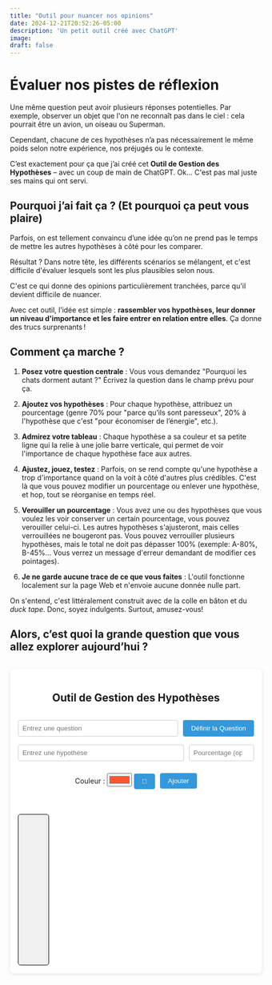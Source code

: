 ```yaml
---
title: "Outil pour nuancer nos opinions"
date: 2024-12-21T20:52:26-05:00
description: 'Un petit outil créé avec ChatGPT'
image:
draft: false
---
```


# Évaluer nos pistes de réflexion 

Une même question peut avoir plusieurs réponses potentielles. Par exemple, observer un objet que l'on ne reconnaît pas dans le ciel : cela pourrait être un avion, un oiseau ou Superman.

Cependant, chacune de ces hypothèses n’a pas nécessairement le même poids selon notre expérience, nos préjugés ou le contexte.

C’est exactement pour ça que j’ai créé cet **Outil de Gestion des Hypothèses** – avec un coup de main de ChatGPT. Ok... C'est pas mal juste ses mains qui ont servi.

## Pourquoi j’ai fait ça ? (Et pourquoi ça peut vous plaire)

Parfois, on est tellement convaincu d’une idée qu’on ne prend pas le temps de mettre les autres hypothèses à côté pour les comparer. 

Résultat ? Dans notre tête, les différents scénarios se mélangent, et c'est difficile d'évaluer lesquels sont les plus plausibles selon nous.

C'est ce qui donne des opinions particulièrement tranchées, parce qu'il devient difficile de nuancer. 

Avec cet outil, l’idée est simple : **rassembler vos hypothèses, leur donner un niveau d'importance et les faire entrer en relation entre elles**. Ça donne des trucs surprenants !

## Comment ça marche ?

1. **Posez votre question centrale** : Vous vous demandez "Pourquoi les chats dorment autant ?" Écrivez la question dans le champ prévu pour ça.

2. **Ajoutez vos hypothèses** : Pour chaque hypothèse, attribuez un pourcentage (genre 70% pour "parce qu’ils sont paresseux", 20% à l'hypothèse que c'est "pour économiser de l’énergie", etc.).

3. **Admirez votre tableau** : Chaque hypothèse a sa couleur et sa petite ligne qui la relie à une jolie barre verticale, qui permet de voir l'importance de chaque hypothèse face aux autres.

4. **Ajustez, jouez, testez** : Parfois, on se rend compte qu'une hypothèse a trop d'importance quand on la voit à côté d'autres plus crédibles. C'est là que vous pouvez modifier un pourcentage ou enlever une hypothèse, et hop, tout se réorganise en temps réel.

5. **Verouiller un pourcentage** : Vous avez une ou des hypothèses que vous voulez les voir conserver un certain pourcentage, vous pouvez verouiller celui-ci. Les autres hypothèses s'ajusteront, mais celles verrouillées ne bougeront pas. Vous pouvez verrouiller plusieurs hypothèses, mais le total ne doit pas dépasser 100% (exemple: A-80%, B-45%... Vous verrez un message d'erreur demandant de modifier ces pointages). 

5. **Je ne garde aucune trace de ce que vous faites** : L'outil fonctionne localement sur la page Web et n'envoie aucune donnée nulle part.

On s'entend, c'est littéralement construit avec de la colle en bâton et du *duck tape*. Donc, soyez indulgents. Surtout, amusez-vous!


## Alors, c’est quoi la grande question que vous allez explorer aujourd’hui ? 

<style>
  /**********************************************/
  /*                STYLE GÉNÉRAL               */
  /**********************************************/

  #hypothesis-tool {
    max-width: 900px;
    margin: 2rem auto;
    padding: 1rem;
    background-color: #fff;
    border-radius: 8px;
    box-shadow: 0 2px 8px rgba(0, 0, 0, 0.1);
    position: relative;
  }

  #hypothesis-tool h2,
  #hypothesis-tool h3 {
    text-align: center;
  }

  .row {
    display: flex;
    gap: 10px;
    flex-wrap: wrap;
    justify-content: center;
    margin-bottom: 1rem;
  }

  .row input[type="text"],
  .row input[type="number"] {
    padding: 8px;
    border: 1px solid #ccc;
    border-radius: 4px;
  }

  .btn {
    padding: 8px 16px;
    background-color: #3498db;
    color: white;
    border: none;
    border-radius: 4px;
    cursor: pointer;
    transition: background-color 0.3s;
  }

  .btn:hover {
    background-color: #2980b9;
  }

  #question-subtitle {
    margin-bottom: 2rem;
    font-size: 1.2rem;
  }

  /**********************************************/
  /*              LISTE D’HYPOTHÈSES            */
  /**********************************************/

  #hypotheses-container {
    display: flex;
    gap: 20px;
    justify-content: space-between;
    align-items: flex-start;
    flex-wrap: wrap;
    position: relative;
    margin-top: 1rem;
  }

  #hypotheses-list {
    flex: 1 1 400px;
    max-width: 600px;
    display: flex;
    flex-direction: column; /* Ordre décroissant du haut vers le bas */
    position: relative;
    z-index: 2;
  }

  .hypothesis-item {
    display: flex;
    align-items: center;
    margin-bottom: 10px;
    padding: 10px;
    border: 1px solid #ddd;
    border-left: 10px solid #000; /* Couleur dynamique */
    border-radius: 5px;
    background-color: #fff;
    transition: background-color 0.3s;
    animation: fadeIn 0.5s ease-in-out;
    position: relative;
  }

  .hypothesis-item:hover {
    background-color: #f9f9f9;
  }

  .hypothesis-details {
    flex: 1;
    display: flex;
    flex-wrap: wrap;
    gap: 10px;
    align-items: center;
    margin-left: 10px;
  }

  .hypothesis-label {
    flex: 1 1 auto;
    font-weight: bold;
  }

  /* Suppression du style pour le slider */
  /* .slider-percentage {
    width: 100px; 
  } */

  .delete-button {
    background-color: #e74c3c;
    color: white;
    border: none;
    padding: 5px 10px;
    border-radius: 3px;
    cursor: pointer;
    transition: background-color 0.3s;
  }

  .delete-button:hover {
    background-color: #c0392b;
  }

  .lock-checkbox {
    margin-left: 10px;
  }

  /**********************************************/
  /*         BARRE DE POURCENTAGE VERTICALE     */
  /**********************************************/

  #percentage-bar-vertical {
    width: 60px;
    height: 300px;
    border: 1px solid #000;
    display: flex;
    flex-direction: column; /* Ordre décroissant */
    overflow: hidden;
    position: relative;
    background-color: #f0f0f0;
    border-radius: 5px;
    transition: all 0.5s ease-in-out;
    z-index: 2;
  }

  #bar-segments {
    width: 100%;
    height: 100%;
    display: flex;
    flex-direction: column; /* Ordre décroissant */
    transition: all 0.5s ease-in-out;
  }

  .segment {
    width: 100%;
    transition: height 0.5s ease-in-out, background-color 0.5s ease-in-out;
    animation: fadeIn 0.5s ease-in-out;
    position: relative;
  }

  .segment::after {
    content: attr(title);
    position: absolute;
    left: 50%;
    bottom: 0;
    transform: translateX(-50%);
    background: rgba(0, 0, 0, 0.7);
    color: #fff;
    padding: 2px 5px;
    border-radius: 3px;
    font-size: 10px;
    opacity: 0;
    transition: opacity 0.3s;
  }

  .segment:hover::after {
    opacity: 1;
  }

  @keyframes fadeIn {
    from { opacity: 0; transform: translateY(-10px); }
    to { opacity: 1; transform: translateY(0); }
  }

  /**********************************************/
  /*                  SVG LINES                 */
  /**********************************************/

  #connections-svg {
    position: absolute;
    top: 0;
    left: 0;
    width: 100%;
    height: 100%;
    pointer-events: none;
    z-index: 1;
  }

  /**********************************************/
  /*                  RESPONSIVE                */
  /**********************************************/

  @media (max-width: 768px) {
    #hypotheses-container {
      flex-direction: column;
      align-items: center;
    }
    #percentage-bar-vertical {
      width: 80%;
      height: 200px;
      margin-top: 1rem;
    }
    #hypotheses-list {
      max-width: 100%;
    }
  }
</style>

<div id="hypothesis-tool">
  <h2>Outil de Gestion des Hypothèses</h2>

  <!-- Titre de la question (changé dynamiquement) -->
  <h3 id="question-subtitle" class="hidden"></h3>

  <!-- FORMULAIRE POUR LA QUESTION -->
  <div class="row">
    <input type="text" id="question-input" placeholder="Entrez une question" style="flex:1 1 300px;">
    <button id="set-question-button" class="btn">Définir la Question</button>
  </div>

  <!-- FORMULAIRE POUR AJOUTER UNE HYPOTHÈSE -->
  <div class="row">
    <input type="text" id="hypothesis-input" placeholder="Entrez une hypothèse" style="flex:2 1 300px;">
    <input type="number" id="percentage-input" placeholder="Pourcentage (optionnel)" min="0" max="100" step="1" style="width:130px;">

<!-- Sélection d'une couleur + bouton "Aléatoire" -->
<label for="color-input">Couleur :</label>
<input type="color" id="color-input" value="#FF5733" title="Choisir une couleur" />
<button id="random-color-button" class="btn" title="Couleur aléatoire">🎨</button>

<button id="add-button" class="btn">Ajouter</button>
  </div>

  <!-- Conteneur principal : liste + barre + SVG -->
  <div id="hypotheses-container">
    <svg id="connections-svg"></svg>
    <div id="hypotheses-list"></div>
    <div id="percentage-bar-vertical">
      <div id="bar-segments"></div>
    </div>
  </div>
</div>

<script>
  /**************************************************/
  /*               ÉTAT GLOBAL & CONFIG             */
  /**************************************************/

  let hypotheses = [];  // Tableau d'objets : { hypothesis, percentage, color, locked }
  const defaultColors = [
    '#FF5733','#33FF57','#3357FF','#F333FF','#FF33A8',
    '#33FFF5','#FFC300','#DAF7A6'
  ];

  // Récupération des éléments du DOM
  const questionInput = document.getElementById('question-input');
  const questionSubtitle = document.getElementById('question-subtitle');
  const setQuestionButton = document.getElementById('set-question-button');

  const hypothesisInput = document.getElementById('hypothesis-input');
  const percentageInput = document.getElementById('percentage-input');
  const colorInput = document.getElementById('color-input');
  const randomColorButton = document.getElementById('random-color-button');
  const addButton = document.getElementById('add-button');

  const connectionsSvg = document.getElementById('connections-svg');

  /**************************************************/
  /*                   INIT                         */
  /**************************************************/
  window.addEventListener('DOMContentLoaded', () => {
    loadStateFromLocalStorage();
    renderAll();
  });

  /**************************************************/
  /*                  ÉVÉNEMENTS                    */
  /**************************************************/
  setQuestionButton.addEventListener('click', handleQuestion);
  addButton.addEventListener('click', handleAddHypothesis);
  randomColorButton.addEventListener('click', handleRandomColor);

  /**************************************************/
  /*               FONCTIONS HANDLERS              */
  /**************************************************/

  function handleQuestion() {
    if (setQuestionButton.textContent === "Définir une nouvelle question") {
      const confirmReset = confirm(
        "Voulez-vous réinitialiser toutes les hypothèses et définir une nouvelle question ?"
      );
      if (confirmReset) {
        clearAllHypotheses();
      } else {
        return;
      }
    }
    defineNewQuestion();
  }

  function defineNewQuestion() {
    const question = questionInput.value.trim();
    if (!question) {
      alert("Veuillez entrer une question valide.");
      return;
    }
    questionSubtitle.textContent = question;
    questionSubtitle.classList.remove('hidden');
    localStorage.setItem('question', question);

    setQuestionButton.textContent = "Définir une nouvelle question";
    questionInput.value = '';
  }

  function handleRandomColor() {
    const randomIndex = Math.floor(Math.random() * defaultColors.length);
    colorInput.value = defaultColors[randomIndex];
  }

  /**
   * Ajoute une nouvelle hypothèse
   * - Si l'utilisateur fournit un pourcentage p > 0, 
   *   on réserve p% pour la nouvelle hypothèse, et on rééchelonne les existantes pour totaliser 100%.
   * - Si l'utilisateur ne fournit aucun pourcentage (ou 0),
   *   on répartit équitablement 100% sur toutes les hypothèses (anciennes + nouvelle).
   */
  function handleAddHypothesis() {
    const hypothesisText = hypothesisInput.value.trim();
    let rawPct = percentageInput.value.trim();
    let chosenColor = colorInput.value.trim();

    if (!hypothesisText) {
      alert("Veuillez entrer une hypothèse valide.");
      return;
    }

    // Couleur : si vide, on prend une couleur aléatoire
    if (!chosenColor) {
      const randomIndex = Math.floor(Math.random() * defaultColors.length);
      chosenColor = defaultColors[randomIndex];
    }

    // Crée l'objet avec 'locked' initialisé à false
    const newHypothesis = {
      hypothesis: hypothesisText,
      percentage: 0,
      color: chosenColor,
      locked: false
    };

    // Ajoute au tableau
    hypotheses.push(newHypothesis);

    // Gère la répartition
    if (rawPct === "") {
      // Pas de pourcentage fourni => distribution équitable
      distributeEqually();
    } else {
      // L'utilisateur veut un certain pourcentage
      let p = parseInt(rawPct, 10);
      if (isNaN(p) || p < 0 || p > 100) {
        alert("Veuillez entrer un pourcentage valide entre 0 et 100 (ou laissez vide).");
        // On retire l'hypothèse qu'on vient d'ajouter
        hypotheses.pop();
        return;
      }
      if (p === 0) {
        // Si l'utilisateur a explicitement saisi 0
        distributeEqually();
      } else {
        // L'utilisateur a un pourcentage > 0
        // 1. On réserve p% pour la nouvelle hypothèse
        newHypothesis.percentage = p;

        // 2. Vérifier que les hypothèses verrouillées ne dépassent pas 100%
        const totalLocked = getTotalLockedPercentage();
        if (totalLocked + p > 100) {
          alert("Le total des pourcentages verrouillés dépasse 100%. Veuillez ajuster les pourcentages.");
          hypotheses.pop();
          return;
        }

        // 3. On rééchelonne les hypothèses non verrouillées pour qu'elles se partagent (100 - p)
        redistributeAfterAddition(p);
      }
    }

    saveStateToLocalStorage();
    renderAll();

    // Reset champs
    hypothesisInput.value = '';
    percentageInput.value = '';
  }

  /**************************************************/
  /*        FONCTIONS : RÉPARTITION / AJUSTEMENT    */
  /**************************************************/

  /**
   * Distribution équitable de 100% sur toutes les hypothèses non verrouillées
   */
  function distributeEqually() {
    const unlocked = hypotheses.filter(h => !h.locked);
    const n = unlocked.length;
    if (n === 0) {
      // Si aucune hypothèse non verrouillée, répartir tout sur les verrouillées
      return;
    }
    const share = Math.floor(100 / n);
    let sum = share * n;
    let remainder = 100 - sum;

    // Assigne
    unlocked.forEach(h => h.percentage = share);

    // Distribue le remainder
    for (let i = 0; i < unlocked.length && remainder > 0; i++) {
      unlocked[i].percentage++;
      remainder--;
    }
  }

  /**
   * Rééchelonne les hypothèses déjà présentes quand on a réservé p% pour la nouvelle hypothèse
   * => Les autres se partagent 100 - p proportionnellement à leur poids actuel
   */
  function redistributeAfterAddition(newPct) {
    const leftover = 100 - newPct;      // ce qu'il reste pour les autres
    if (leftover < 0) return;          // on a déjà alerté, ne devrait pas arriver

    const unlocked = hypotheses.filter(h => !h.locked);
    const sumOldHypotheses = unlocked.reduce((sum, h) => sum + h.percentage, 0);

    if (sumOldHypotheses === 0) {
      // Si aucune hypothèse non verrouillée, distribuer équitablement le leftover
      distributeEqually();
      return;
    }

    // Redistribuer proportionnellement
    unlocked.forEach(h => {
      h.percentage = Math.floor((h.percentage / sumOldHypotheses) * leftover);
    });

    // Corriger les éventuels écarts dus aux arrondis
    let sumAfter = unlocked.reduce((sum, h) => sum + h.percentage, 0);
    let diff = leftover - sumAfter;
    for (let i = 0; i < unlocked.length && diff > 0; i++) {
      unlocked[i].percentage++;
      diff--;
    }
  }

  /**
   * Quand on modifie un pourcentage existant via l'input number, 
   * on force à 100% en ajustant les hypothèses non verrouillées.
   */
  function handlePercentageChange(index, newValue) {
    if (isNaN(newValue) || newValue < 0 || newValue > 100) {
      alert("Veuillez entrer un pourcentage valide entre 0 et 100.");
      renderAll();
      return;
    }

    const oldValue = hypotheses[index].percentage;
    const delta = newValue - oldValue;
    hypotheses[index].percentage = newValue;

    let totalLocked = getTotalLockedPercentage();
    if (totalLocked > 100) {
      alert("Le total des pourcentages verrouillés dépasse 100%. Veuillez ajuster les pourcentages.");
      hypotheses[index].percentage = oldValue;
      return;
    }

    let total = getTotalPercentage();
    if (total > 100) {
      const diff = total - 100;
      adjustUnlockedPercentages(-diff, index);
    } else if (total < 100) {
      const diff = 100 - total;
      adjustUnlockedPercentages(diff, index);
    }
    saveStateToLocalStorage();
    renderAll();
  }

  /**
   * Ajuste les pourcentages des hypothèses non verrouillées
   * @param {number} diff - La différence à ajuster (positive ou négative)
   * @param {number} excludeIndex - L'index à exclure de l'ajustement
   */
  function adjustUnlockedPercentages(diff, excludeIndex) {
    const unlocked = hypotheses.filter((h, idx) => !h.locked && idx !== excludeIndex);
    const n = unlocked.length;
    if (n === 0) return;

    if (diff < 0) {
      // Réduire les pourcentages
      const reduction = Math.abs(diff);
      const share = Math.floor(reduction / n);
      let remainder = reduction - (share * n);
      unlocked.forEach(h => h.percentage = Math.max(0, h.percentage - share));
      for (let i = 0; i < unlocked.length && remainder > 0; i++) {
        if (unlocked[i].percentage > 0) {
          unlocked[i].percentage--;
          remainder--;
        }
      }
    } else {
      // Augmenter les pourcentages
      const addition = diff;
      const share = Math.floor(addition / n);
      let remainder = addition - (share * n);
      unlocked.forEach(h => h.percentage += share);
      for (let i = 0; i < unlocked.length && remainder > 0; i++) {
        unlocked[i].percentage++;
        remainder--;
      }
    }
  }

  /**************************************************/
  /*        FONCTIONS : SAUVEGARDE / RESTAURATION   */
  /**************************************************/

  function saveStateToLocalStorage() {
    localStorage.setItem('hypotheses', JSON.stringify(hypotheses));
  }

  function loadStateFromLocalStorage() {
    // Hypothèses
    const stored = localStorage.getItem('hypotheses');
    if (stored) {
      hypotheses = JSON.parse(stored);
    }

    // Question
    const storedQuestion = localStorage.getItem('question');
    if (storedQuestion) {
      questionSubtitle.textContent = storedQuestion;
      questionSubtitle.classList.remove('hidden');
      setQuestionButton.textContent = "Définir une nouvelle question";
    }
  }

  function clearAllHypotheses() {
    hypotheses = [];
    localStorage.removeItem('hypotheses');
    renderAll();
  }

  /**************************************************/
  /*         FONCTIONS : RENDER / AFFICHAGE         */
  /**************************************************/

  function renderAll() {
    sortHypotheses();
    renderHypothesesList();
    renderBar();
    drawConnections();
  }

  function sortHypotheses() {
    // Tri décroissant par pourcentage
    hypotheses.sort((a, b) => b.percentage - a.percentage);
  }

  function renderHypothesesList() {
    const list = document.getElementById('hypotheses-list');
    list.innerHTML = '';

    hypotheses.forEach((h, index) => {
      const item = document.createElement('div');
      item.className = 'hypothesis-item';
      item.style.borderLeftColor = h.color;

      const details = document.createElement('div');
      details.className = 'hypothesis-details';

      // Label
      const label = document.createElement('span');
      label.className = 'hypothesis-label';
      label.textContent = h.hypothesis;

      // Input number
      const inputNumber = document.createElement('input');
      inputNumber.type = 'number';
      inputNumber.min = 0;
      inputNumber.max = 100;
      inputNumber.step = 1;
      inputNumber.value = h.percentage;
      inputNumber.title = "Modifier le pourcentage";

      // Couleur
      const colorPicker = document.createElement('input');
      colorPicker.type = 'color';
      colorPicker.value = h.color;
      colorPicker.title = "Changer la couleur";

      // Case à cocher pour verrouiller
      const lockCheckbox = document.createElement('input');
      lockCheckbox.type = 'checkbox';
      lockCheckbox.checked = h.locked;
      lockCheckbox.className = 'lock-checkbox';
      lockCheckbox.title = "Verrouiller le pourcentage";

      const lockLabel = document.createElement('label');
      lockLabel.textContent = "Verrouiller";
      lockLabel.style.marginLeft = '5px';

      // Bouton supprimer
      const deleteBtn = document.createElement('button');
      deleteBtn.className = 'delete-button';
      deleteBtn.textContent = 'Supprimer';

      // Écouteurs
      inputNumber.addEventListener('change', (e) => {
        handlePercentageChange(index, parseInt(e.target.value));
      });
      colorPicker.addEventListener('input', (e) => {
        h.color = e.target.value;
        saveStateToLocalStorage();
        renderAll();
      });
      deleteBtn.addEventListener('click', () => handleDeleteHypothesis(index));
      lockCheckbox.addEventListener('change', (e) => {
        handleLockChange(index, e.target.checked);
      });

      // Construction
      details.appendChild(label);
      details.appendChild(inputNumber);
      details.appendChild(colorPicker);
      details.appendChild(lockCheckbox);
      details.appendChild(lockLabel);
      details.appendChild(deleteBtn);

      item.appendChild(details);
      list.appendChild(item);
    });
  }

  function handleDeleteHypothesis(index) {
    const removedPct = hypotheses[index].percentage;
    hypotheses.splice(index, 1);

    if (hypotheses.length === 0) {
      // Plus rien
      saveStateToLocalStorage();
      renderAll();
      return;
    }

    // On réintroduit ce pourcentage dans les hypothèses non verrouillées
    adjustUnlockedPercentages(removedPct, null);
    forceTotalTo100();

    saveStateToLocalStorage();
    renderAll();
  }

  /**
   * Gère le changement de verrouillage d'une hypothèse
   * @param {number} index - Index de l'hypothèse
   * @param {boolean} isLocked - État du verrouillage
   */
  function handleLockChange(index, isLocked) {
    if (isLocked) {
      const totalLocked = getTotalLockedPercentage() + hypotheses[index].percentage;
      if (totalLocked > 100) {
        alert("Le total des pourcentages verrouillés dépasse 100%. Veuillez ajuster les pourcentages.");
        // Revenir à l'état précédent
        hypotheses[index].locked = false;
        renderAll();
        return;
      }
      hypotheses[index].locked = true;
    } else {
      hypotheses[index].locked = false;
    }
    redistributeAfterLockChange();
    saveStateToLocalStorage();
    renderAll();
  }

  /**
   * Redistribue les pourcentages après un changement de verrouillage
   */
  function redistributeAfterLockChange() {
    const totalLocked = getTotalLockedPercentage();
    if (totalLocked > 100) {
      alert("Le total des pourcentages verrouillés dépasse 100%. Veuillez ajuster les pourcentages.");
      return;
    }

    const leftover = 100 - totalLocked;
    const unlocked = hypotheses.filter(h => !h.locked);
    const n = unlocked.length;

    if (n > 0) {
      const share = Math.floor(leftover / n);
      let sum = share * n;
      let remainder = leftover - sum;

      unlocked.forEach(h => h.percentage = share);

      for (let i = 0; i < n && remainder > 0; i++) {
        unlocked[i].percentage++;
        remainder--;
      }
    }
  }

  /**
   * Force le total des pourcentages à 100%
   */
  function forceTotalTo100() {
    let total = getTotalPercentage();
    if (total === 0 && hypotheses.length > 0) {
      // Tout à 0 => répartir équitablement
      distributeEqually();
      return;
    }
    if (total === 100) return;

    if (total > 100) {
      const diff = total - 100;
      adjustUnlockedPercentages(-diff, null);
    } else if (total < 100) {
      const diff = 100 - total;
      adjustUnlockedPercentages(diff, null);
    }
  }

  /**
   * Répartit la différence parmi les hypothèses non verrouillées
   * @param {number} diff - Différence à ajuster (positive ou négative)
   * @param {number|null} excludeIndex - Index à exclure de l'ajustement
   */
  function adjustUnlockedPercentages(diff, excludeIndex) {
    const unlocked = hypotheses.filter((h, idx) => !h.locked && idx !== excludeIndex);
    const n = unlocked.length;
    if (n === 0) return;

    if (diff < 0) {
      // Réduire les pourcentages
      const reduction = Math.abs(diff);
      const share = Math.floor(reduction / n);
      let remainder = reduction - (share * n);
      unlocked.forEach(h => h.percentage = Math.max(0, h.percentage - share));
      for (let i = 0; i < unlocked.length && remainder > 0; i++) {
        if (unlocked[i].percentage > 0) {
          unlocked[i].percentage--;
          remainder--;
        }
      }
    } else {
      // Augmenter les pourcentages
      const addition = diff;
      const share = Math.floor(addition / n);
      let remainder = addition - (share * n);
      unlocked.forEach(h => h.percentage += share);
      for (let i = 0; i < unlocked.length && remainder > 0; i++) {
        unlocked[i].percentage++;
        remainder--;
      }
    }
  }

  /**
   * Retourne le total des pourcentages verrouillés
   */
  function getTotalLockedPercentage() {
    return hypotheses.reduce((sum, h) => sum + (h.locked ? h.percentage : 0), 0);
  }

  function getTotalPercentage() {
    return hypotheses.reduce((sum, h) => sum + h.percentage, 0);
  }

  function renderBar() {
    const bar = document.getElementById('bar-segments');
    bar.innerHTML = '';

    hypotheses.forEach(h => {
      const segment = document.createElement('div');
      segment.className = 'segment';
      segment.style.height = h.percentage + '%';
      segment.style.backgroundColor = h.color;
      segment.title = `${h.hypothesis}: ${h.percentage}%`;
      bar.appendChild(segment);
    });
  }

  function drawConnections() {
    const container = document.getElementById('hypotheses-container');
    const containerRect = container.getBoundingClientRect();
    const list = document.getElementById('hypotheses-list');
    const listItems = list.getElementsByClassName('hypothesis-item');
    const bar = document.getElementById('percentage-bar-vertical');
    const segments = bar.getElementsByClassName('segment');
    const svg = document.getElementById('connections-svg');

    svg.innerHTML = '';

    hypotheses.forEach((h, index) => {
      // L’item DOM correspondant
      const item = listItems[index];
      const segment = segments[index];

      if (item && segment) {
        const itemRect = item.getBoundingClientRect();
        const segmentRect = segment.getBoundingClientRect();

        const x1 = itemRect.right - containerRect.left;
        const y1 = itemRect.top - containerRect.top + (itemRect.height / 2);

        const x2 = segmentRect.left - containerRect.left + (segmentRect.width / 2);
        const y2 = segmentRect.top - containerRect.top + (segmentRect.height / 2);

        const line = document.createElementNS("http://www.w3.org/2000/svg", "line");
        line.setAttribute('x1', x1);
        line.setAttribute('y1', y1);
        line.setAttribute('x2', x2);
        line.setAttribute('y2', y2);
        line.setAttribute('stroke', h.color);
        line.setAttribute('stroke-width', '1');

        svg.appendChild(line);
      }
    });
  }
</script>
